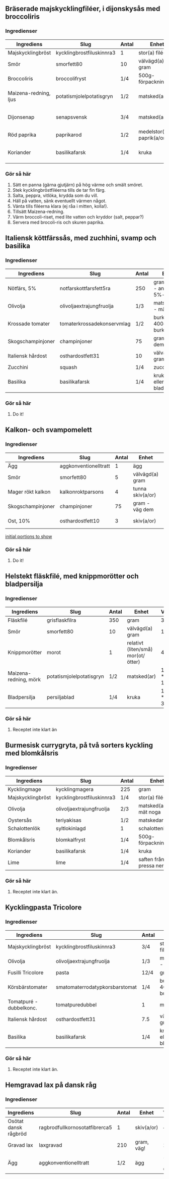 ## Bräserade majskycklingfiléer, i dijonskysås med broccoliris

### Ingredienser
| Ingrediens           | Slug                       | Antal | Enhet                       | Vikt      |    Pris/kg |
|----------------------|----------------------------|-------|-----------------------------|-----------|------------|
| Majskycklingbröst    | kycklingbrostfiluskinnra3  | 1     | stor(a) filé(er)            |       250 | 139        |
| Smör                 | smorfett80                 | 10    | välvägd(a) gram             |        10 | 47.90*2    |
| Broccoliris          | broccolifryst              | 1/4   | 500g-förpackning(ar)        |       125 | 19.90*2    |
| Maizena-redning, ljus| potatismjolelpotatisgryn   | 1/2   | matsked(ar)                 |  1/2 * 10 | 14.90*4    |
| Dijonsenap           | senapsvensk                | 3/4   | matsked(ar)                 |  3/4 * 20 | 21.90/0.215|
| Röd paprika          | paprikarod                 | 1/2   | medelstor(a) paprik(a/or)   |       110 | 69.90      |
| Koriander            | basilikafarsk              | 1/4   | kruka                       |  1/4 * 35 | 21.90/0.035|

### Gör så här
1. Sätt en panna (gärna gjutjärn) på hög värme och smält smöret.
1. Stek kycklingbröstfiléerna tills de tar fin färg.
2. Salta, peppra, vitlöka, krydda som du vill.
3. Häll på vatten, sänk eventuellt värmen något.
4. Vänta tills filéerna klara (ej råa i mitten, kolla!).
5. Tillsätt Maizena-redning.
6. Värm broccoli-riset, med lite vatten och kryddor (salt, peppar?)
7. Servera med brocoli-ris och skuren paprika.



## Italiensk köttfärssås, med zuchhini, svamp och basilika

### Ingredienser
| Ingrediens        | Slug                       | Antal | Enhet                               | Vikt     | Pris/kg    |
|-------------------|----------------------------|-------|-------------------------------------|----------|------------|
| Nötfärs, 5%       | notfarskottfarsfett5ra     | 250   | gram, viktigt - använd 5%-ig!       |      250 | 63.90*2    |  
| Olivolja          | olivoljaextrajungfruolja   | 1/3   | matsked(ar) - mät noga              | 1/3*13.8 | 119/0.9    | 
| Krossade tomater  | tomaterkrossadekonservmlag | 1/2   | burk(ar), 400g per burk             |      200 | 33.90/1.2  |
| Skogschampinjoner | champinjoner               | 75    | gram - väg dem                      |       75 | 69.90      |
| Italiensk hårdost | osthardostfett31           | 10    | välvägda gram                       |       10 | 11.90/0.04 |
| Zucchini          | squash                     | 1/4   | zucchini(er)                        |       90 | 12.90/0.36 |
| Basilika          | basilikafarsk              | 1/4   | kruk(a/or), eller bladpersilja...   | 1/4 * 35 | 21.90/0.035|

### Gör så här
1. Do it!



## Kalkon- och svampomelett

### Ingredienser
| Ingrediens        | Slug                       | Antal | Enhet                           | Vikt     |
|-------------------|----------------------------|-------|---------------------------------|----------|
| Ägg               | aggkonventionelltratt      | 1     | ägg                             |       63 |
| Smör              | smorfett80                 | 5     | välvägd(a) gram                 |        5 |
| Mager rökt kalkon | kalkonroktparsons          | 4     | tunna skiv(a/or)                | 4 * 5.71 |
| Skogschampinjoner | champinjoner               | 75    | gram - väg dem                  |       75 |
| Ost, 10%          | osthardostfett10           | 3     | skiv(a/or)                      |   3 * 12 |

[initial portions to show](2)

### Gör så här
1. Do it!


## Helstekt fläskfilé, med knippmorötter och bladpersilja

### Ingredienser
| Ingrediens           | Slug                       | Antal | Enhet                             | Vikt     | Pris/kg   |
|----------------------|----------------------------|-------|-----------------------------------|----------|-----------|
| Fläskfilé            | grisflaskfilra             |  350  | gram                              |      350 | 69.90     |
| Smör                 | smorfett80                 |   10  | välvägd(a) gram                   |       10 | 47.90*2   |
| Knippmorötter        | morot                      |    1  | relativt (liten/små) mor(ot/ötter)|       40 | 20*2      |
| Maizena-redning, mörk| potatismjolelpotatisgryn   |  1/2  | matsked(ar)                       | 1/2 * 10 | 14.90*4   |
| Bladpersilja         | persiljablad               | 1/4   | kruka                             | 1/4 * 35 |21.90/0.035|

### Gör så här
1. Receptet inte klart än



## Burmesisk currygryta, på två sorters kyckling med blomkålsris

### Ingredienser
| Ingrediens        | Slug                       | Antal | Enhet                           | Vikt     | Pris/kg   |
|-------------------|----------------------------|-------|---------------------------------|----------|-----------|
| Kycklingmage      | kycklingmagera             | 225   | gram                            |      225 | 26.90/0.45|
| Majskycklingbröst | kycklingbrostfiluskinnra3  | 1/4   | stor(a) filé(er)                |  250 / 4 | 139       |
| Olivolja          | olivoljaextrajungfruolja   | 2/3   | matsked(ar) - mät noga          | 2/3*13.8 | 119/0.9   |
| Oystersås         | teriyakisas                | 1/2   | matskedar                       |      7.5 | 58.63     |
| Schalottenlök     | syltlokinlagd              | 1     | schalottenlök                   |       30 | 38.90     |
| Blomkålsris       | blomkalfryst               | 1/4   | 500g-förpackning(ar)            |      125 | 19.90/0.5 |
| Koriander         | basilikafarsk              | 1/4   | kruka                           | 1/4 * 35 |21.90/0.035|
| Lime              | lime                       | 1/4   | saften från... pressa ner       | 1/4 * 15 | 79.73     |
 

### Gör så här
1. Receptet inte klart än.


## Kycklingpasta Tricolore

### Ingredienser
| Ingrediens              | Slug                           | Antal | Enhet                            | Vikt     | Pris/kg   |
|-------------------------|--------------------------------|-------|----------------------------------|----------|-----------|
| Majskycklingbröst       | kycklingbrostfiluskinnra3      | 3/4   | stor(a) filé(er)                 |    750/4 | 139       |
| Olivolja                | olivoljaextrajungfruolja       | 1/3   | matsked(ar) - mät noga!          | 1/3*13.8 | 119/0.9   |
| Fusilli Tricolore       | pasta                          | 12/4  | gram, väg!                       |    150/4 | 9.90/0.5  | 
| Körsbärstomater         | smatomaterrodatypkorsbarstomat | 1/4   | burk(ar), 400g per burk          |      100 | 12.90/0.4 |
| Tomatpuré - dubbelkonc. | tomatpuredubbel                |   1   | matsked(ar)                      |       15 | 69.50     | 
| Italiensk hårdost       | osthardostfett31               | 7.5   | välvägda gram                    |      7.5 |11.90/0.04 |
| Basilika                | basilikafarsk                  | 1/4   | kruk(a/or), eller bladpersilja...| 1/4 * 35 |21.90/0.035|

### Gör så här
1. Receptet inte klart än.


## Hemgravad lax på dansk råg

### Ingredienser
| Ingrediens              | Slug                           | Antal | Enhet                            | Vikt     |
|-------------------------|--------------------------------|-------|----------------------------------|----------|
| Osötat dansk rågbröd    | ragbrodfullkornosotatfibrerca5 |     1 | skiv(a/or)                       |       40 |
| Gravad lax              | laxgravad                      |   210 | gram, väg!                       |      210 |
| Ägg                     | aggkonventionelltratt          |   1/2 | ägg                              | 1/2 * 63 |